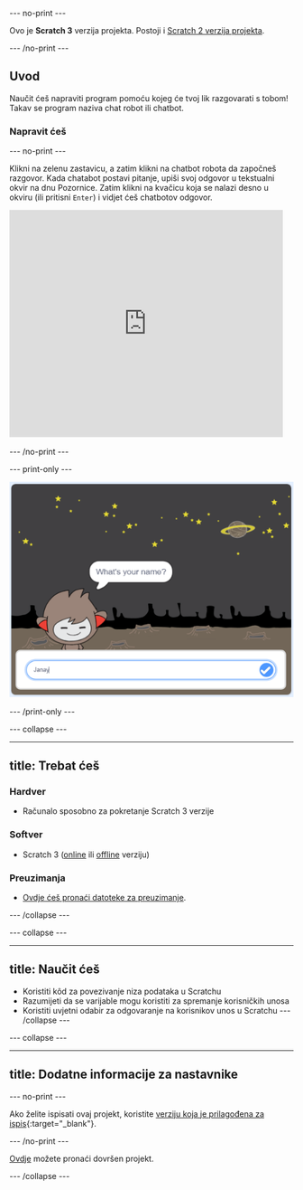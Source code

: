 \--- no-print \---

Ovo je **Scratch 3** verzija projekta. Postoji i [Scratch 2 verzija projekta](https://projects.raspberrypi.org/en/projects/chatbot-scratch2).

\--- /no-print \---

## Uvod

Naučit ćeš napraviti program pomoću kojeg će tvoj lik razgovarati s tobom! Takav se program naziva chat robot ili chatbot.

### Napravit ćeš

\--- no-print \---

Klikni na zelenu zastavicu, a zatim klikni na chatbot robota da započneš razgovor. Kada chatabot postavi pitanje, upiši svoj odgovor u tekstualni okvir na dnu Pozornice. Zatim klikni na kvačicu koja se nalazi desno u okviru (ili pritisni `Enter`) i vidjet ćeš chatbotov odgovor.

<div class="scratch-preview">
  <iframe allowtransparency="true" width="485" height="402" src="https://scratch.mit.edu/projects/embed/248864190/?autostart=false" 
  frameborder="0" scrolling="no"></iframe>
</div>

\--- /no-print \---

\--- print-only \---

![dovršen projekt](images/chatbot-preview.png)

\--- /print-only \---

\--- collapse \---

* * *

## title: Trebat ćeš

### Hardver

- Računalo sposobno za pokretanje Scratch 3 verzije

### Softver

- Scratch 3 ([online](https://rpf.io/scratchon) ili [offline](https://rpf.io/scratchoff) verziju)

### Preuzimanja

- [Ovdje ćeš pronaći datoteke za preuzimanje](http://rpf.io/p/en/chatbot-go).

\--- /collapse \---

\--- collapse \---

* * *

## title: Naučit ćeš

- Koristiti kôd za povezivanje niza podataka u Scratchu
- Razumijeti da se varijable mogu koristiti za spremanje korisničkih unosa
- Koristiti uvjetni odabir za odgovaranje na korisnikov unos u Scratchu \--- /collapse \---

\--- collapse \---

* * *

## title: Dodatne informacije za nastavnike

\--- no-print \---

Ako želite ispisati ovaj projekt, koristite [verziju koja je prilagođena za ispis](https://projects.raspberrypi.org/en/projects/chatbot/print){:target="_blank"}.

\--- /no-print \---

[Ovdje](http://rpf.io/p/en/chatbot-get) možete pronaći dovršen projekt.

\--- /collapse \---